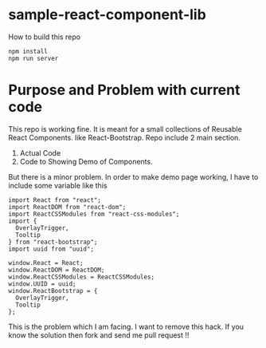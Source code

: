 # sample-react-component-lib
How to build this repo

```
npm install
npm run server
```

# Purpose and Problem with current code
This repo is working fine. It is meant for a small collections of Reusable React Components. like React-Bootstrap.
Repo include 2 main section. 
1. Actual Code
2. Code to Showing Demo of Components.

But there is a minor problem.
In order to make demo page working, I have to include some variable like this

```
import React from "react";
import ReactDOM from "react-dom";
import ReactCSSModules from "react-css-modules";
import {
  OverlayTrigger,
  Tooltip
} from "react-bootstrap";
import uuid from "uuid";

window.React = React;
window.ReactDOM = ReactDOM;
window.ReactCSSModules = ReactCSSModules;
window.UUID = uuid;
window.ReactBootstrap = {
  OverlayTrigger,
  Tooltip
};
```


This is the problem which I am facing. I want to remove this hack. If you know the solution then fork and send me pull request !!

